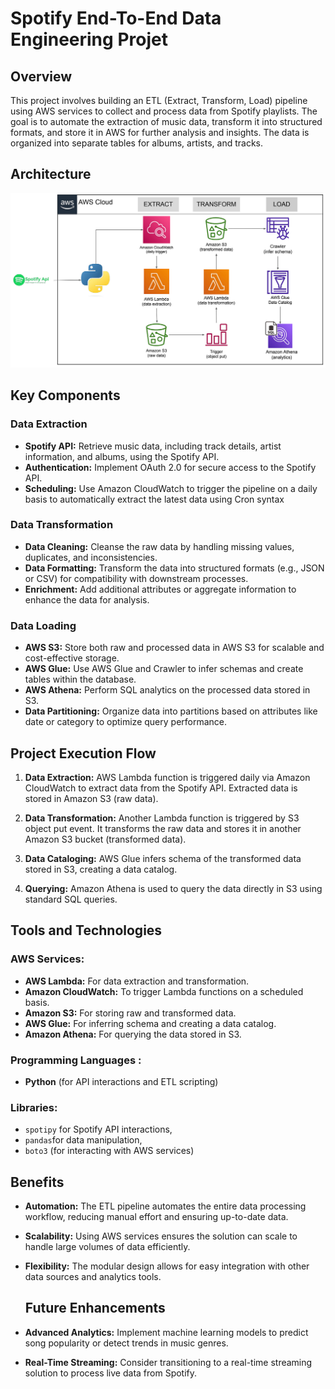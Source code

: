 # Spotify End-To-End Data Engineering Projet

## Overview
This project involves building an ETL (Extract, Transform, Load) pipeline using AWS services to collect and process data from Spotify playlists. The goal is to automate the extraction of music data, transform it into structured formats, and store it in AWS for further analysis and insights. The data is organized into separate tables for albums, artists, and tracks.

## Architecture
![Architecture Diagram](spotify_pipeline_architecture_dgrm.png)

## Key Components

### Data Extraction
- **Spotify API:** Retrieve music data, including track details, artist information, and albums, using the Spotify API.
- **Authentication:** Implement OAuth 2.0 for secure access to the Spotify API.
- **Scheduling:** Use Amazon CloudWatch to trigger the pipeline on a daily basis to automatically extract the latest data using Cron syntax
  
### Data Transformation
- **Data Cleaning:** Cleanse the raw data by handling missing values, duplicates, and inconsistencies.
- **Data Formatting:** Transform the data into structured formats (e.g., JSON or CSV) for compatibility with downstream processes.
- **Enrichment:** Add additional attributes or aggregate information to enhance the data for analysis.

### Data Loading
- **AWS S3:** Store both raw and processed data in AWS S3 for scalable and cost-effective storage.
- **AWS Glue:** Use AWS Glue and Crawler to infer schemas and create tables within the database.
- **AWS Athena:** Perform SQL analytics on the processed data stored in S3.
- **Data Partitioning:** Organize data into partitions based on attributes like date or category to optimize query performance.

## Project Execution Flow
1. **Data Extraction:** AWS Lambda function is triggered daily via Amazon CloudWatch to extract data from the Spotify API. Extracted data is stored in Amazon S3 (raw data).

2. **Data Transformation:** Another Lambda function is triggered by S3 object put event. It transforms the raw data and stores it in another Amazon S3 bucket (transformed data).

3. **Data Cataloging:** AWS Glue infers schema of the transformed data stored in S3, creating a data catalog.

4. **Querying:** Amazon Athena is used to query the data directly in S3 using standard SQL queries.


## Tools and Technologies

### AWS Services:
- **AWS Lambda:** For data extraction and transformation.
- **Amazon CloudWatch:** To trigger Lambda functions on a scheduled basis.
- **Amazon S3:** For storing raw and transformed data.
- **AWS Glue:** For inferring schema and creating a data catalog.
- **Amazon Athena:** For querying the data stored in S3.

### Programming Languages :
- **Python** (for API interactions and ETL scripting)

### Libraries:
- `spotipy` for Spotify API interactions, 
- `pandas`for data manipulation,
- `boto3` (for interacting with AWS services)

## Benefits
- **Automation:** The ETL pipeline automates the entire data processing workflow, reducing manual effort and ensuring up-to-date data.
- **Scalability:** Using AWS services ensures the solution can scale to handle large volumes of data efficiently.
- **Flexibility:** The modular design allows for easy integration with other data sources and analytics tools.

  ## Future Enhancements
- **Advanced Analytics:** Implement machine learning models to predict song popularity or detect trends in music genres.
- **Real-Time Streaming:** Consider transitioning to a real-time streaming solution to process live data from Spotify.
